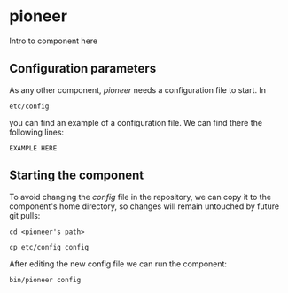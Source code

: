 # pioneer
Intro to component here


## Configuration parameters
As any other component, *pioneer* needs a configuration file to start. In
```
etc/config
```
you can find an example of a configuration file. We can find there the following lines:
```
EXAMPLE HERE
```

## Starting the component
To avoid changing the *config* file in the repository, we can copy it to the component's home directory, so changes will remain untouched by future git pulls:

```
cd <pioneer's path> 
```
```
cp etc/config config
```

After editing the new config file we can run the component:

```
bin/pioneer config
```
